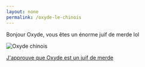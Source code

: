 ```yaml
---
layout: none
permalink: /oxyde-le-chinois
---
```

Bonjour Oxyde, vous êtes un énorme juif de merde lol

![Oxyde chinois](https://cdn.discordapp.com/attachments/1300617806550794271/1312128887597170759/Picsart_24-11-23_17-39-48-326.png?ex=674b5ec0&is=674a0d40&hm=2f18b1437f34266e7c9991c49ea91b66862fe0167a20da969800b4857bcceabd&)

[J'approuve que Oxyde est un juif de merde](https://cdn.discordapp.com/attachments/1300617806550794271/1312128887597170759/Picsart_24-11-23_17-39-48-326.png?ex=674b5ec0&is=674a0d40&hm=2f18b1437f34266e7c9991c49ea91b66862fe0167a20da969800b4857bcceabd&)
